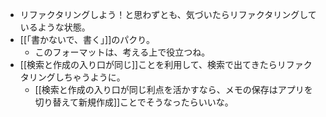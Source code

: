 - リファクタリングしよう！と思わずとも、気づいたらリファクタリングしているような状態。
- [[「書かないで、書く」]]のパクり。
	- このフォーマットは、考える上で役立つね。
- [[検索と作成の入り口が同じ]]ことを利用して、検索で出てきたらリファクタリングしちゃうように。
	- [[検索と作成の入り口が同じ利点を活かすなら、メモの保存はアプリを切り替えて新規作成]]ことでそうなったらいいな。
